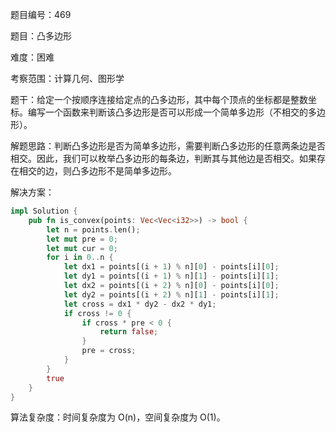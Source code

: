 题目编号：469

题目：凸多边形

难度：困难

考察范围：计算几何、图形学

题干：给定一个按顺序连接给定点的凸多边形，其中每个顶点的坐标都是整数坐标。编写一个函数来判断该凸多边形是否可以形成一个简单多边形（不相交的多边形）。

解题思路：判断凸多边形是否为简单多边形，需要判断凸多边形的任意两条边是否相交。因此，我们可以枚举凸多边形的每条边，判断其与其他边是否相交。如果存在相交的边，则凸多边形不是简单多边形。

解决方案：

```rust
impl Solution {
    pub fn is_convex(points: Vec<Vec<i32>>) -> bool {
        let n = points.len();
        let mut pre = 0;
        let mut cur = 0;
        for i in 0..n {
            let dx1 = points[(i + 1) % n][0] - points[i][0];
            let dy1 = points[(i + 1) % n][1] - points[i][1];
            let dx2 = points[(i + 2) % n][0] - points[i][0];
            let dy2 = points[(i + 2) % n][1] - points[i][1];
            let cross = dx1 * dy2 - dx2 * dy1;
            if cross != 0 {
                if cross * pre < 0 {
                    return false;
                }
                pre = cross;
            }
        }
        true
    }
}
```

算法复杂度：时间复杂度为 O(n)，空间复杂度为 O(1)。